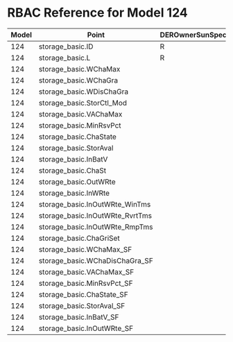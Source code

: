 # RBAC Reference for Model 124

| Model | Point | DEROwnerSunSpec | DERInstallerSunSpec | DERVendorSunSpec | ServiceProviderSunSpec | GridOperatorSunSpec |
|-------|-------|------------------|---------------------|------------------|------------------------|---------------------|
| 124 | storage_basic.ID | R | R | R | R | R |
| 124 | storage_basic.L | R | R | R | R | R |
| 124 | storage_basic.WChaMax |  |  |  |  |  |
| 124 | storage_basic.WChaGra |  |  |  |  |  |
| 124 | storage_basic.WDisChaGra |  |  |  |  |  |
| 124 | storage_basic.StorCtl_Mod |  |  |  |  |  |
| 124 | storage_basic.VAChaMax |  |  |  |  |  |
| 124 | storage_basic.MinRsvPct |  |  |  |  |  |
| 124 | storage_basic.ChaState |  |  |  |  |  |
| 124 | storage_basic.StorAval |  |  |  |  |  |
| 124 | storage_basic.InBatV |  |  |  |  |  |
| 124 | storage_basic.ChaSt |  |  |  |  |  |
| 124 | storage_basic.OutWRte |  |  |  |  |  |
| 124 | storage_basic.InWRte |  |  |  |  |  |
| 124 | storage_basic.InOutWRte_WinTms |  |  |  |  |  |
| 124 | storage_basic.InOutWRte_RvrtTms |  |  |  |  |  |
| 124 | storage_basic.InOutWRte_RmpTms |  |  |  |  |  |
| 124 | storage_basic.ChaGriSet |  |  |  |  |  |
| 124 | storage_basic.WChaMax_SF |  |  |  |  |  |
| 124 | storage_basic.WChaDisChaGra_SF |  |  |  |  |  |
| 124 | storage_basic.VAChaMax_SF |  |  |  |  |  |
| 124 | storage_basic.MinRsvPct_SF |  |  |  |  |  |
| 124 | storage_basic.ChaState_SF |  |  |  |  |  |
| 124 | storage_basic.StorAval_SF |  |  |  |  |  |
| 124 | storage_basic.InBatV_SF |  |  |  |  |  |
| 124 | storage_basic.InOutWRte_SF |  |  |  |  |  |
